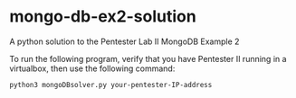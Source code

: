 # mongo-db-ex2-solution
A python solution to the Pentester Lab II MongoDB Example 2


To run the following program, verify that you have Pentester II running in a virtualbox, then use the following command:

`python3 mongoDBsolver.py your-pentester-IP-address`
